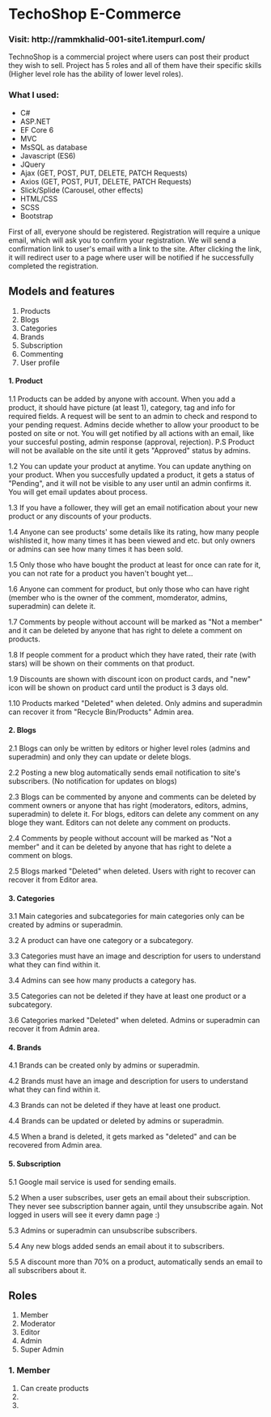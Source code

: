 # TechoShop E-Commerce

<h3>Visit: http://rammkhalid-001-site1.itempurl.com/</h3>


TechnoShop is a commercial project where users can post their product they wish to sell. Project has 5 roles and all of them have their specific skills (Higher level role has the ability of lower level roles).

<h3> What I used: </h3>
<ul>
  	<li>C#</li>
  	<li>ASP.NET</li>
  	<li>EF Core 6</li>
  	<li>MVC</li>
  	<li>MsSQL as database</li>
  	<li>Javascript (ES6)</li>
  	<li>JQuery</li>
  	<li>Ajax (GET, POST, PUT, DELETE, PATCH Requests)</li>
  	<li>Axios (GET, POST, PUT, DELETE, PATCH Requests)</li>
  	<li>Slick/Splide (Carousel, other effects)</li>
  	<li>HTML/CSS</li>
  	<li>SCSS</li>
  	<li>Bootstrap</li>
</ul>


First of all, everyone should be registered. Registration will require a unique email, which will ask you to confirm your registration. We will send a confirmation link to user's email with a link to the site. After clicking the link, it will redirect user to a page where user will be notified if he successfully completed the registration.

<h2> Models and features </h2>
<ol>
	<li>Products</li>
	<li>Blogs</li>
	<li>Categories</li>
	<li>Brands</li>
	<li>Subscription</li>
  	<li>Commenting</li>
  	<li>User profile</li>
</ol>



<h4>1. Product</h4>

1.1 Products can be added by anyone with account. When you add a product, it should have picture (at least 1), category, tag and info for required fields. A request will be sent to an admin to check and respond to your pending request. Admins decide whether to allow your prooduct to be posted on site or not. You will get notified by all actions with an email, like your succesful posting, admin response (approval, rejection).
	P.S Product will not be available on the site until it gets "Approved" status by admins.
	
1.2 You can update your product at anytime. You can update anything on your product. When you succesfully updated a product, it gets a status of "Pending", and it will not be visible to any user until an admin confirms it. You will get email updates about process.

1.3 If you have a follower, they will get an email notification about your new product or any discounts of your products. 

1.4 Anyone can see products' some details like its rating, how many people wishlisted it, how many times it has been viewed and etc. but only owners or admins can see how many times it has been sold.

1.5 Only those who have bought the product at least for once can rate for it, you can not rate for a product you haven't bought yet...

1.6 Anyone can comment for product, but only those who can have right (member who is the owner of the comment, momderator, admins, superadmin) can delete it. 

1.7 Comments by people without account will be marked as "Not a member" and it can be deleted by anyone that has right to delete a comment on products.

1.8 If people comment for a product which they have rated, their rate (with stars) will be shown on their comments on that product.

1.9 Discounts are shown with discount icon on product cards, and "new" icon will be shown on product card until the product is 3 days old.

1.10 Products marked "Deleted" when deleted. Only admins and superadmin can recover it from "Recycle Bin/Products" Admin area.

<h4>2. Blogs</h4>

2.1 Blogs can only be written by editors or higher level roles (admins and superadmin) and only they can update or delete blogs.

2.2 Posting a new blog automatically sends email notification to site's subscribers. (No notification for updates on blogs)

2.3 Blogs can be commented by anyone and comments can be deleted by comment owners or anyone that has right (moderators, editors, admins, superadmin) to delete it. For blogs, editors can delete any comment on any bloge they want. Editors can not delete any comment on products.

2.4 Comments by people without account will be marked as "Not a member" and it can be deleted by anyone that has right to delete a comment on blogs.

2.5 Blogs marked "Deleted" when deleted. Users with right to recover can recover it from Editor area.



<h4>3. Categories</h4>

3.1 Main categories and subcategories for main categories only can be created by admins or superadmin.

3.2 A product can have one category or a subcategory.

3.3 Categories must have an image and description for users to understand what they can find within it.

3.4 Admins can see how many products a category has.

3.5 Categories can not be deleted if they have at least one product or a subcategory.

3.6 Categories marked "Deleted" when deleted. Admins or superadmin can recover it from Admin area.


<h4>4. Brands</h4>

4.1 Brands can be created only by admins or superadmin.

4.2 Brands must have an image and description for users to understand what they can find within it.

4.3 Brands can not be deleted if they have at least one product.

4.4 Brands can be updated or deleted by admins or superadmin.

4.5 When a brand is deleted, it gets marked as "deleted" and can be recovered from Admin area.


<h4>5. Subscription</h4>

5.1 Google mail service is used for sending emails.

5.2 When a user subscribes, user gets an email about their subscription. They never see subscription banner again, until they unsubscribe again. Not logged in users will see it every damn page :)

5.3 Admins or superadmin can unsubscribe subscribers.

5.4 Any new blogs added sends an email about it to subscribers.

5.5 A discount more than 70% on a product, automatically sends an email to all subscribers about it.




<h2> Roles </h2>
<ol>
	<li>Member</li>
	<li>Moderator</li>
	<li>Editor</li>
  	<li>Admin</li>
  	<li>Super Admin</li>
</ol>

<h3> 1. Member </h3>
<ol>
	<li>Can create products</li>
	<li></li>
	<li></li>
</ol>
